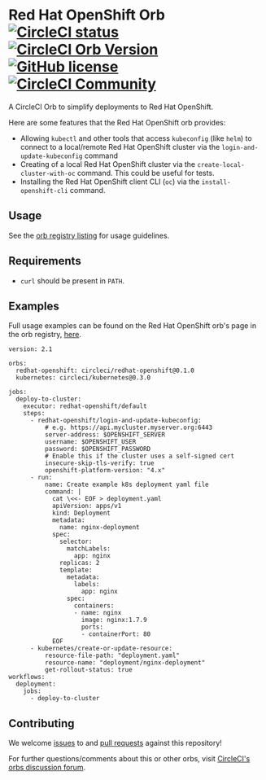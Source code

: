 # Red Hat OpenShift Orb [![CircleCI status](https://circleci.com/gh/wenzowski/redhat-openshift-orb.svg "CircleCI status")](https://circleci.com/gh/wenzowski/redhat-openshift-orb) [![CircleCI Orb Version](https://img.shields.io/badge/endpoint.svg?url=https://badges.circleci.io/orb/circleci/redhat-openshift)](https://circleci.com/orbs/registry/orb/circleci/redhat-openshift) [![GitHub license](https://img.shields.io/badge/license-MIT-blue.svg)](https://raw.githubusercontent.com/circleci-public/redhat-openshift-orb/master/LICENSE) [![CircleCI Community](https://img.shields.io/badge/community-CircleCI%20Discuss-343434.svg)](https://discuss.circleci.com/c/ecosystem/orbs)

A CircleCI Orb to simplify deployments to Red Hat OpenShift.

Here are some features that the Red Hat OpenShift orb provides:

- Allowing `kubectl` and other tools that access `kubeconfig` (like `helm`) to connect to a local/remote Red Hat OpenShift cluster via the `login-and-update-kubeconfig` command
- Creating of a local Red Hat OpenShift cluster via the `create-local-cluster-with-oc` command. This could be useful for tests.
- Installing the Red Hat OpenShift client CLI (`oc`) via the `install-openshift-cli` command.

## Usage

See the [orb registry listing](http://circleci.com/orbs/registry/orb/circleci/redhat-openshift) for usage guidelines.

## Requirements

- `curl` should be present in `PATH`.

## Examples

Full usage examples can be found on the Red Hat OpenShift orb's page in the orb registry, [here](https://circleci.com/orbs/registry/orb/circleci/redhat-openshift#usage-examples).

```
version: 2.1

orbs:
  redhat-openshift: circleci/redhat-openshift@0.1.0
  kubernetes: circleci/kubernetes@0.3.0

jobs:
  deploy-to-cluster:
    executor: redhat-openshift/default
    steps:
      - redhat-openshift/login-and-update-kubeconfig:
          # e.g. https://api.mycluster.myserver.org:6443
          server-address: $OPENSHIFT_SERVER
          username: $OPENSHIFT_USER
          password: $OPENSHIFT_PASSWORD
          # Enable this if the cluster uses a self-signed cert
          insecure-skip-tls-verify: true
          openshift-platform-version: "4.x"
      - run:
          name: Create example k8s deployment yaml file
          command: |
            cat \<<- EOF > deployment.yaml
            apiVersion: apps/v1
            kind: Deployment
            metadata:
              name: nginx-deployment
            spec:
              selector:
                matchLabels:
                  app: nginx
              replicas: 2
              template:
                metadata:
                  labels:
                    app: nginx
                spec:
                  containers:
                  - name: nginx
                    image: nginx:1.7.9
                    ports:
                    - containerPort: 80
            EOF
      - kubernetes/create-or-update-resource:
          resource-file-path: "deployment.yaml"
          resource-name: "deployment/nginx-deployment"
          get-rollout-status: true
workflows:
  deployment:
    jobs:
      - deploy-to-cluster
```

## Contributing

We welcome [issues](https://github.com/CircleCI-Public/redhat-openshift-orb/issues) to and [pull requests](https://github.com/CircleCI-Public/redhat-openshift-orb/pulls) against this repository!

For further questions/comments about this or other orbs, visit [CircleCI's orbs discussion forum](https://discuss.circleci.com/c/orbs).
